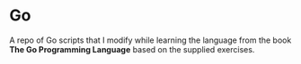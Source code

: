 # Go

A repo of Go scripts that I modify while learning the language from the book **The Go Programming Language** based on the supplied exercises.
